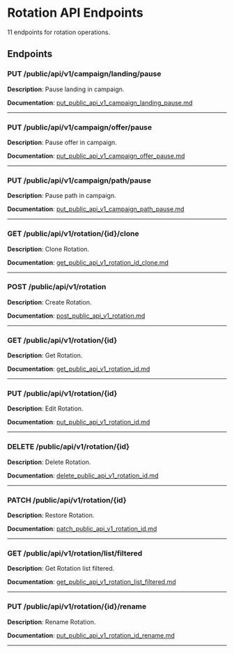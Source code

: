 # Rotation API Endpoints

11 endpoints for rotation operations.

## Endpoints

### PUT /public/api/v1/campaign/landing/pause

**Description**: Pause landing in campaign.

**Documentation**: [put_public_api_v1_campaign_landing_pause.md](put_public_api_v1_campaign_landing_pause.md)

---

### PUT /public/api/v1/campaign/offer/pause

**Description**: Pause offer in campaign.

**Documentation**: [put_public_api_v1_campaign_offer_pause.md](put_public_api_v1_campaign_offer_pause.md)

---

### PUT /public/api/v1/campaign/path/pause

**Description**: Pause path in campaign.

**Documentation**: [put_public_api_v1_campaign_path_pause.md](put_public_api_v1_campaign_path_pause.md)

---

### GET /public/api/v1/rotation/{id}/clone

**Description**: Clone Rotation.

**Documentation**: [get_public_api_v1_rotation_id_clone.md](get_public_api_v1_rotation_id_clone.md)

---

### POST /public/api/v1/rotation

**Description**: Create Rotation.

**Documentation**: [post_public_api_v1_rotation.md](post_public_api_v1_rotation.md)

---

### GET /public/api/v1/rotation/{id}

**Description**: Get Rotation.

**Documentation**: [get_public_api_v1_rotation_id.md](get_public_api_v1_rotation_id.md)

---

### PUT /public/api/v1/rotation/{id}

**Description**: Edit Rotation.

**Documentation**: [put_public_api_v1_rotation_id.md](put_public_api_v1_rotation_id.md)

---

### DELETE /public/api/v1/rotation/{id}

**Description**: Delete Rotation.

**Documentation**: [delete_public_api_v1_rotation_id.md](delete_public_api_v1_rotation_id.md)

---

### PATCH /public/api/v1/rotation/{id}

**Description**: Restore Rotation.

**Documentation**: [patch_public_api_v1_rotation_id.md](patch_public_api_v1_rotation_id.md)

---

### GET /public/api/v1/rotation/list/filtered

**Description**: Get Rotation list filtered.

**Documentation**: [get_public_api_v1_rotation_list_filtered.md](get_public_api_v1_rotation_list_filtered.md)

---

### PUT /public/api/v1/rotation/{id}/rename

**Description**: Rename Rotation.

**Documentation**: [put_public_api_v1_rotation_id_rename.md](put_public_api_v1_rotation_id_rename.md)

---

